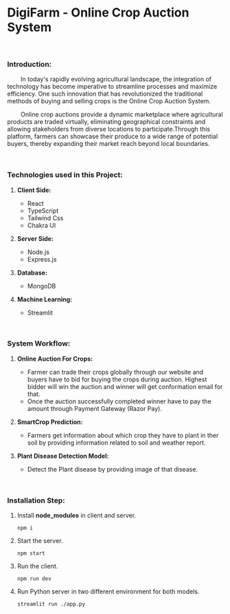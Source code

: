# DigiFarm - Online Crop Auction System  
<br>

### **Introduction:**

&nbsp; &nbsp; &nbsp; &nbsp; In today's rapidly evolving agricultural landscape, the integration of technology has become imperative to 
streamline processes and maximize efficiency. One such innovation that has revolutionized the traditional 
methods of buying and selling crops is the Online Crop Auction System.

&nbsp; &nbsp; &nbsp; &nbsp; Online crop auctions provide a dynamic marketplace where agricultural products are traded virtually, eliminating geographical 
constraints and allowing stakeholders from diverse locations to participate.Through this platform, farmers can showcase their produce to a wide range of 
potential buyers, thereby expanding their market reach beyond local boundaries.

<br>

### **Technologies used in this Project:**

1. **Client Side:**
    - React
    - TypeScript
    - Tailwind Css
    - Chakra UI

2. **Server Side:**
    - Node.js
    - Express.js

3. **Database:**
    - MongoDB

4. **Machine Learning:**
    - Streamlit

<br>

### **System Workflow:**

1. **Online Auction For Crops:**
    - Farmer can trade their crops globally through our website and buyers have to bid for buying the crops during auction. Highest bidder will win the auction and winner will get conformation email for that.
    - Once the auction successfully completed winner have to pay the amount through Payment Gateway (Razor Pay).

2. **SmartCrop Prediction:**
    - Farmers get information about which crop they have to plant in ther soil by providing information related to soil and weather report.

4. **Plant Disease Detection Model:**
    - Detect the Plant disease by providing image of that disease.

<br>

### **Installation Step:**

1. Install **node_modules** in client and server.
   ```
   npm i
   ```

2. Start the server.
   ```
   npm start
   ```

4. Run the client.
   ```
   npm run dev
   ```

6. Run Python server in two different environment for both models.
   ```
   streamlit run ./app.py
   ```


  
